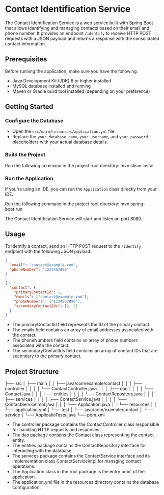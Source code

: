 # Contact Identification Service

The Contact Identification Service is a web service built with Spring Boot that allows identifying and managing contacts based on their email and phone number. It provides an endpoint `/identify` to receive HTTP POST requests with a JSON payload and returns a response with the consolidated contact information.

## Prerequisites

Before running the application, make sure you have the following:

- Java Development Kit (JDK) 8 or higher installed
- MySQL database installed and running
- Maven or Gradle build tool installed (depending on your preference)

## Getting Started

### Configure the Database

- Open the `src/main/resources/application.yml` file.
- Replace the `your_database_name`, `your_username`, and `your_password` placeholders with your actual database details.

### Build the Project

Run the following command in the project root directory:
mvn clean install

### Run the Application

If you're using an IDE, you can run the `Application` class directly from your IDE.

Run the following command in the project root directory:
mvn spring-boot:run


The Contact Identification Service will start and listen on port 8080.

## Usage

To identify a contact, send an HTTP POST request to the `/identify` endpoint with the following JSON payload:

```json
{
  "email": "contact@example.com",
  "phoneNumber": "1234567890"
}
```


```json
{
  "contact": {
    "primaryContactId": 1,
    "emails": ["contact@example.com"],
    "phoneNumbers": ["1234567890"],
    "secondaryContactIds": [2, 3]
  }
}
```

- The primaryContactId field represents the ID of the primary contact.
- The emails field contains an array of email addresses associated with the contact.
- The phoneNumbers field contains an array of phone numbers associated with the contact.
- The secondaryContactIds field contains an array of contact IDs that are secondary to the primary contact.
 
## Project Structure
 
 ├── src
│   ├── main
│   │   ├── java/com/example/contact
│   │   │   ├── controller
│   │   │   │   └── ContactController.java
│   │   │   ├── dao
│   │   │   │   └── Contact.java
│   │   │   ├── entities
│   │   │   │   └── ContactRepository.java
│   │   │   ├── services
│   │   │   │   ├── ContactService.java
│   │   │   │   └── ContactServiceImpl.java
│   │   │   └── Application.java
│   │   └── resources
│   │       └── application.yml
│   └── test
│       └── java/com/example/contact
│           └── service
│               └── ApplicatioTests.java
└── pom.xml

- The controller package contains the ContactController class responsible for handling HTTP requests and responses.
- The dao package contains the Contact class representing the contact entity.
- The entities package contains the ContactRepository interface for interacting with the database.
- The services package contains the ContactService interface and its implementation class ContactServiceImpl for managing contact operations.
- The Application class in the root package is the entry point of the application.
- The application.yml file in the resources directory contains the database configuration.
